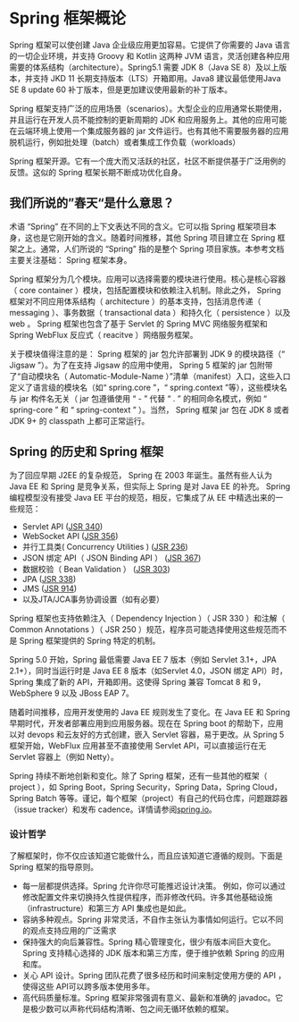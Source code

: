 # Spring 框架概论

Spring 框架可以使创建 Java 企业级应用更加容易。它提供了你需要的 Java 语言的一切企业环境，并支持 Groovy 和 Kotlin 这两种 JVM 语言，灵活创建各种应用需要的体系结构（architecture）。Spring5.1 需要 JDK 8（Java SE 8）及以上版本，并支持 JKD 11 长期支持版本（LTS）开箱即用。Java8 建议最低使用Java SE 8 update 60 补丁版本，但是更加建议使用最新的补丁版本。

Spring 框架支持广泛的应用场景（scenarios）。大型企业的应用通常长期使用，并且运行在开发人员不能控制的更新周期的 JDK 和应用服务上。其他的应用可能在云端环境上使用一个集成服务器的 jar 文件运行。也有其他不需要服务器的应用脱机运行，例如批处理（batch）或者集成工作负载（workloads）

Spring 框架开源。它有一个庞大而又活跃的社区，社区不断提供基于广泛用例的反馈。这似的 Spring 框架长期不断成功优化自身。

## 我们所说的”春天“是什么意思？

术语 “Spring” 在不同的上下文表达不同的含义。它可以指 Spring 框架项目本身，这也是它刚开始的含义。随着时间推移，其他 Spring 项目建立在 Spring 框架之上。通常，人们所说的 “Spring” 指的是整个 Spring 项目家族。本参考文档主要关注基础： Spring 框架本身。

Spring 框架分为几个模块。应用可以选择需要的模块进行使用。核心是核心容器（ core container ）模块，包括配置模块和依赖注入机制。除此之外， Spring 框架对不同应用体系结构（ architecture ）的基本支持，包括消息传递（ messaging ）、事务数据（ transactional data ）和持久化（ persistence ）以及 web 。 Spring 框架也包含了基于 Servlet 的 Spring MVC 网络服务框架和 Spring WebFlux 反应式（ reacitve ）网络服务框架。

关于模块值得注意的是： Spring 框架的 jar 包允许部署到 JDK 9 的模块路径（“ Jigsaw ”）。为了在支持 Jigsaw 的应用中使用， Spring 5 框架的 jar 包附带了“自动模块名（ Automatic-Module-Name ）”清单（manifest）入口，这些入口定义了语言级的模块名（如“ spring.core ”，“ spring.context ”等），这些模块名与 jar 构件名无关（ jar 包遵循使用 “ - ” 代替 “ . ” 的相同命名模式，例如 “ spring-core ” 和 “ spring-context ” ）。当然， Spring 框架 jar 包在 JDK 8 或者 JDK 9+ 的 classpath 上都可正常运行。

## Spring 的历史和 Spring 框架

为了回应早期 J2EE 的复杂规范， Spring 在 2003 年诞生。虽然有些人认为 Java EE 和 Spring 是竞争关系，但实际上 Spring 是对 Java EE 的补充。 Spring 编程模型没有接受 Java EE 平台的规范，相反，它集成了从 EE 中精选出来的一些规范：

- Servlet API ([JSR 340](https://jcp.org/en/jsr/detail?id=340))
- WebSocket API ([JSR 356](https://www.jcp.org/en/jsr/detail?id=356))
- 并行工具类( Concurrency Utilities ) ([JSR 236](https://www.jcp.org/en/jsr/detail?id=236))
- JSON 绑定 API（ JSON Binding API ） ([JSR 367](https://jcp.org/en/jsr/detail?id=367))
- 数据校验（ Bean Validation ） ([JSR 303](https://jcp.org/en/jsr/detail?id=303))
- JPA ([JSR 338](https://jcp.org/en/jsr/detail?id=338))
- JMS ([JSR 914](https://jcp.org/en/jsr/detail?id=914))
- 以及JTA/JCA事务协调设置（如有必要）

Spring 框架也支持依赖注入（ Dependency Injection ）（ JSR 330 ）和注解（ Common Annotations ）（ JSR 250 ）规范，程序员可能选择使用这些规范而不是 Spring 框架提供的 Spring 特定的机制。

Spring 5.0 开始，Spring 最低需要 Java EE 7 版本（例如 Servlet 3.1+，JPA 2.1+），同时当运行时是 Java EE 8 版本（如Servlet 4.0，JSON 绑定 API）时，Spring 集成了新的 API，开箱即用。这使得 Spring 兼容 Tomcat 8 和 9，WebSphere 9 以及 JBoss EAP 7。

随着时间推移，应用开发使用的 Java EE 规则发生了变化。在 Java EE 和 Spring 早期时代，开发者部署应用到应用服务器。现在在 Spring boot 的帮助下，应用以对 devops 和云友好的方式创建，嵌入 Servlet 容器，易于更改。从 Spring 5 框架开始，WebFlux 应用甚至不直接使用 Servlet API，可以直接运行在无 Servlet 容器上（例如 Netty）。

Spring 持续不断地创新和变化。除了 Spring 框架，还有一些其他的框架（ project ），如 Spring Boot，Spring Security，Spring Data，Spring Cloud，Spring Batch 等等。谨记，每个框架（project）有自己的代码仓库，问题跟踪器（issue tracker）和发布 cadence。详情请参阅[spring.io](https://spring.io/projects)。

### 设计哲学

了解框架时，你不仅应该知道它能做什么，而且应该知道它遵循的规则。下面是 Spring 框架的指导原则。

- 每一层都提供选择。Spring 允许你尽可能推迟设计决策。 例如，你可以通过修改配置文件来切换持久性提供程序，而非修改代码。许多其他基础设施（infrastructure）和第三方 API 集成也是如此。
- 容纳多种观点。Spring 非常灵活，不自作主张认为事情如何运行。它以不同的观点支持应用的广泛需求
- 保持强大的向后兼容性。Spring 精心管理变化，很少有版本间巨大变化。Spring 支持精心选择的 JDK 版本和第三方库，便于维护依赖 Spring 的应用和库。
- 关心 API 设计。Spring 团队花费了很多经历和时间来制定使用方便的 API ，使得这些 API可以跨多版本使用多年。
- 高代码质量标准。Spring 框架非常强调有意义、最新和准确的 javadoc。它是极少数可以声称代码结构清晰、包之间无循环依赖的框架。
